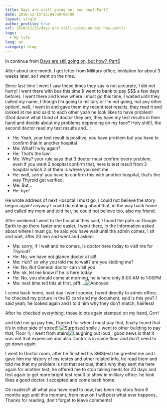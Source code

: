 ```yaml
---
title: Days are still going on, but how?–Part7
date: 2010-12-15T15:04:00+00:00
layout: single
author_profile: true
url: 2010/12/15/days-are-still-going-on-but-how-part7/
tags:
  - My life
lang: en
category: blog
---
```

In continue from [Days are still going on, but how?–Part6](/2010/12/06/days-are-still-going-on-but-how-part6/ "Days are still going on, but how?–Part6")

After about one month, I got letter from Military office, invitation for about 3 weeks later, so I went on the time.

Since last time I went I saw these times they say is not accurate, I did not hurry! I went there with bus this time (I went to bank to pay $$$ a few days before). I went there and knew where I must go this time, I waited until they called my name, I though I’m going to military or I’m not going, not any other option!, well, I went in and gave them my recent test results, they read it and looked at me and said to each other yeah he look likes to have problem! (God damn! what I kind of doctor they are, they have my test results in their hand and decide about my problems depending on my face? Holy shit!), the second doctor read my test results and…:

  * He: Yeah, your test result is positive, you have problem but you have to confirm that in another hospital
  * Me: What?! why again?
  * He: That’s the law!
  * Me: Why? your rule says that 3 doctor must confirm every problem, even if you want 2 hospital confirm that, here is test result from 3 hospital which 2 of them is where you sent me
  * He: well, sorry! you have to confirm this with another hospital, that’s the way Thyroid get verified.
  * Me: But…
  * He: bye!

He wrote address of next Hospital I must go, I could not believe the story begun again! anyway I could do nothing about that, in the way back home and called my mom and told her, he could not believe too, also my friend.

After weekend I went to the hospital they said, I found the path on Google Earth to go there faster and easier, I went there, in the Information asked about where I must go, he said you have wait until the admin comes, I sit and wait, after 20 min and went and asked:

  * Me: sorry, if I wait and he comes, Is doctor here today to visit me for Thyroid?
  * He: No, we have not glance doctor at all!
  * Me: Huh? so why you told me to wait? are you kidding me?
  * He: No, But General doctor can visit you
  * Me: ok, let me know if he is here today
  * He: No, you should come at morning, he is here only 8:00 AM to 1:00PM
  * Me: next time tell this at first. pfff….![Annoyed](http://lh6.ggpht.com/_vaUVXcmC3OI/TQjY6MAlbjI/AAAAAAAADgE/-XK0A8bUbsw/wlEmoticon-annoyed%5B2%5D.png?imgmax=800)

I come back home, next day I went sooner, I went directly to admin office, he checked my picture in the ID card and my document, said is this you? I said yeah, he looked again and I told him why they don’t match, hairless!

After he checked everything, those idiots again stamped on my hand, Grrr!

and told me go pay this, I looked for when I must pay that, finally found that it’s in other side of street!!!![Surprised smile](http://lh4.ggpht.com/_vaUVXcmC3OI/TQjY7XaCVRI/AAAAAAAADgI/_X786u40YG8/wlEmoticon-surprisedsmile%5B2%5D.png?imgmax=800) ,I went to other building to pay that, Floor 4, I went from stairs![Laughing out loud](http://lh6.ggpht.com/_vaUVXcmC3OI/TQjY9KWpESI/AAAAAAAADgM/N9lfeBDWPr0/wlEmoticon-laughingoutloud%5B2%5D.png?imgmax=800) , good news is that it was not that expensive and also Doctor is in same floor and don’t need to go down again.

I went to Doctor room, after he finished his SMS(es!) he greeted me and I gave him my history of my testes and other related info, he read them and told me that my problem is not that serious, that’s why they sent me here again for another test, he offered me to stop taking meds for 20 days and test again to get more bright test result to show in military office. he look likes a good doctor. I accepted and come back home.

Ok readers!! all what you have read to now, has been my story from 6 months ago until this moment, from now on I will post what ever happens, Thanks for reading, don’t forget to leave comments!